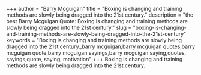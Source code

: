 +++
author = "Barry Mcguigan"
title = "Boxing is changing and training methods are slowly being dragged into the 21st century."
description = "the best Barry Mcguigan Quote: Boxing is changing and training methods are slowly being dragged into the 21st century."
slug = "boxing-is-changing-and-training-methods-are-slowly-being-dragged-into-the-21st-century"
keywords = "Boxing is changing and training methods are slowly being dragged into the 21st century.,barry mcguigan,barry mcguigan quotes,barry mcguigan quote,barry mcguigan sayings,barry mcguigan saying,quotes, sayings,quote, saying, motivation"
+++
Boxing is changing and training methods are slowly being dragged into the 21st century.
